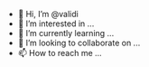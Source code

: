 - 👋 Hi, I’m @validi
- 👀 I’m interested in ...
- 🌱 I’m currently learning ...
- 💞️ I’m looking to collaborate on ...
- 📫 How to reach me ...

<!---
validi/validi is a ✨ special ✨ repository because its `README.md` (this file) appears on your GitHub profile.
You can click the Preview link to take a look at your changes.
--->
